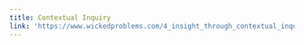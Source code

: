 ```yaml
---
title: Contextual Inquiry
link: 'https://www.wickedproblems.com/4_insight_through_contextual_inquiry.php'
---
```

